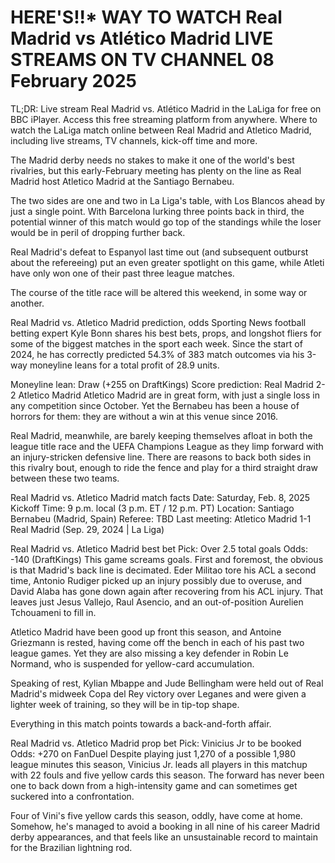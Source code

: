 # HERE'S!!* WAY TO WATCH Real Madrid vs Atlético Madrid LIVE STREAMS ON TV CHANNEL 08 February 2025

TL;DR: Live stream Real Madrid vs. Atlético Madrid in the LaLiga for free on BBC iPlayer. Access this free streaming platform from anywhere. Where to watch the LaLiga match online between Real Madrid and Atletico Madrid, including live streams, TV channels, kick-off time and more.

The Madrid derby needs no stakes to make it one of the world's best rivalries, but this early-February meeting has plenty on the line as Real Madrid host Atletico Madrid at the Santiago Bernabeu.

The two sides are one and two in La Liga's table, with Los Blancos ahead by just a single point. With Barcelona lurking three points back in third, the potential winner of this match would go top of the standings while the loser would be in peril of dropping further back.

Real Madrid's defeat to Espanyol last time out (and subsequent outburst about the refereeing) put an even greater spotlight on this game, while Atleti have only won one of their past three league matches.

The course of the title race will be altered this weekend, in some way or another.

Real Madrid vs. Atletico Madrid prediction, odds
Sporting News football betting expert Kyle Bonn shares his best bets, props, and longshot fliers for some of the biggest matches in the sport each week. Since the start of 2024, he has correctly predicted 54.3% of 383 match outcomes via his 3-way moneyline leans for a total profit of 28.9 units.

Moneyline lean: Draw (+255 on DraftKings)
Score prediction: Real Madrid 2-2 Atletico Madrid
Atletico Madrid are in great form, with just a single loss in any competition since October. Yet the Bernabeu has been a house of horrors for them: they are without a win at this venue since 2016.

Real Madrid, meanwhile, are barely keeping themselves afloat in both the league title race and the UEFA Champions League as they limp forward with an injury-stricken defensive line. There are reasons to back both sides in this rivalry bout, enough to ride the fence and play for a third straight draw between these two teams.

Real Madrid vs. Atletico Madrid match facts
Date: Saturday, Feb. 8, 2025
Kickoff Time: 9 p.m. local (3 p.m. ET / 12 p.m. PT)
Location: Santiago Bernabeu (Madrid, Spain)
Referee: TBD
Last meeting: Atletico Madrid 1-1 Real Madrid (Sep. 29, 2024 | La Liga)

Real Madrid vs. Atletico Madrid best bet
Pick: Over 2.5 total goals
Odds: -140 (DraftKings)
This game screams goals. First and foremost, the obvious is that Madrid's back line is decimated. Eder Militao tore his ACL a second time, Antonio Rudiger picked up an injury possibly due to overuse, and David Alaba has gone down again after recovering from his ACL injury. That leaves just Jesus Vallejo, Raul Asencio, and an out-of-position Aurelien Tchouameni to fill in.

Atletico Madrid have been good up front this season, and Antoine Griezmann is rested, having come off the bench in each of his past two league games. Yet they are also missing a key defender in Robin Le Normand, who is suspended for yellow-card accumulation.

Speaking of rest, Kylian Mbappe and Jude Bellingham were held out of Real Madrid's midweek Copa del Rey victory over Leganes and were given a lighter week of training, so they will be in tip-top shape.

Everything in this match points towards a back-and-forth affair.

Real Madrid vs. Atletico Madrid prop bet
Pick: Vinicius Jr to be booked
Odds: +270 on FanDuel
Despite playing just 1,270 of a possible 1,980 league minutes this season, Vinicius Jr. leads all players in this matchup with 22 fouls and five yellow cards this season. The forward has never been one to back down from a high-intensity game and can sometimes get suckered into a confrontation.

Four of Vini's five yellow cards this season, oddly, have come at home. Somehow, he's managed to avoid a booking in all nine of his career Madrid derby appearances, and that feels like an unsustainable record to maintain for the Brazilian lightning rod.
